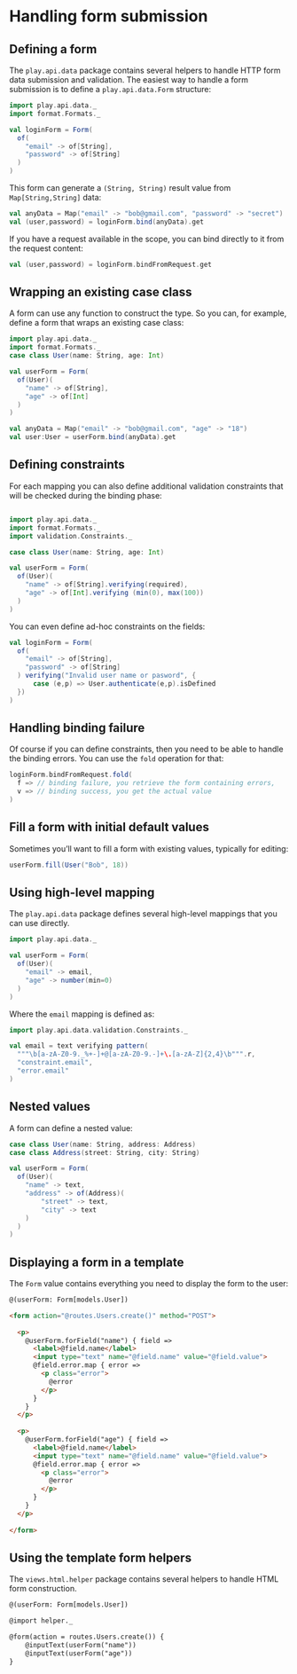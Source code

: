 # Handling form submission

## Defining a form

The `play.api.data` package contains several helpers to handle HTTP form data submission and validation. The easiest way to handle a form submission is to define a `play.api.data.Form` structure:

```scala
import play.api.data._
import format.Formats._

val loginForm = Form(
  of(
    "email" -> of[String],
    "password" -> of[String]
  )
)
```

This form can generate a `(String, String)` result value from `Map[String,String]` data:

```scala
val anyData = Map("email" -> "bob@gmail.com", "password" -> "secret")
val (user,password) = loginForm.bind(anyData).get
```

If you have a request available in the scope, you can bind directly to it from the request content:

```scala
val (user,password) = loginForm.bindFromRequest.get
```

## Wrapping an existing case class

A form can use any function to construct the type. So you can, for example, define a form that wraps an existing case class:

```scala
import play.api.data._
import format.Formats._
case class User(name: String, age: Int)

val userForm = Form(
  of(User)(
    "name" -> of[String],
    "age" -> of[Int]
  )
)

val anyData = Map("email" -> "bob@gmail.com", "age" -> "18")
val user:User = userForm.bind(anyData).get
```

## Defining constraints

For each mapping you can also define additional validation constraints that will be checked during the binding phase:

```scala

import play.api.data._
import format.Formats._
import validation.Constraints._

case class User(name: String, age: Int)

val userForm = Form(
  of(User)(
    "name" -> of[String].verifying(required),
    "age" -> of[Int].verifying (min(0), max(100))
  )
)
```

You can even define ad-hoc constraints on the fields:

```scala
val loginForm = Form(
  of(
    "email" -> of[String],
    "password" -> of[String]
  ) verifying("Invalid user name or pasword", { 
      case (e,p) => User.authenticate(e,p).isDefined 
  })
)
```

## Handling binding failure

Of course if you can define constraints, then you need to be able to handle the binding errors. You can use the `fold` operation for that:

```scala
loginForm.bindFromRequest.fold(
  f => // binding failure, you retrieve the form containing errors,
  v => // binding success, you get the actual value 
)
```

## Fill a form with initial default values

Sometimes you’ll want to fill a form with existing values, typically for editing:

```scala
userForm.fill(User("Bob", 18))
```

## Using high-level mapping

The `play.api.data` package defines several high-level mappings that you can use directly.

```scala
import play.api.data._

val userForm = Form(
  of(User)(
    "email" -> email,
    "age" -> number(min=0)
  )
)
```

Where the `email` mapping is defined as:

```scala
import play.api.data.validation.Constraints._

val email = text verifying pattern(
  """\b[a-zA-Z0-9._%+-]+@[a-zA-Z0-9.-]+\.[a-zA-Z]{2,4}\b""".r,
  "constraint.email",
  "error.email"
)
```

## Nested values

A form can define a nested value:

```scala
case class User(name: String, address: Address)
case class Address(street: String, city: String)

val userForm = Form(
  of(User)(
    "name" -> text,
    "address" -> of(Address)(
        "street" -> text,
        "city" -> text
    )
  )
)
```

## Displaying a form in a template

The `Form` value contains everything you need to display the form to the user:

```html
@(userForm: Form[models.User])

<form action="@routes.Users.create()" method="POST">
    
  <p>
    @userForm.forField("name") { field =>
      <label>@field.name</label>
      <input type="text" name="@field.name" value="@field.value">
      @field.error.map { error =>
        <p class="error">
          @error
        </p>
      } 
    }    
  </p>
  
  <p>
    @userForm.forField("age") { field =>
      <label>@field.name</label>
      <input type="text" name="@field.name" value="@field.value">
      @field.error.map { error =>
        <p class="error">
          @error
        </p>
      } 
    }    
  </p>
    
</form>
```

## Using the template form helpers

The `views.html.helper` package contains several helpers to handle HTML form construction.

```html
@(userForm: Form[models.User])

@import helper._

@form(action = routes.Users.create()) {
    @inputText(userForm("name"))
    @inputText(userForm("age"))
}
```




